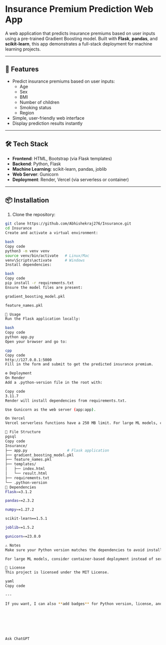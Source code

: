 # Insurance Premium Prediction Web App

A web application that predicts insurance premiums based on user inputs using a pre-trained Gradient Boosting model. Built with **Flask**, **pandas**, and **scikit-learn**, this app demonstrates a full-stack deployment for machine learning projects.

---

## 🔹 Features

- Predict insurance premiums based on user inputs:
  - Age
  - Sex
  - BMI
  - Number of children
  - Smoking status
  - Region
- Simple, user-friendly web interface
- Display prediction results instantly

---

## 🛠️ Tech Stack

- **Frontend**: HTML, Bootstrap (via Flask templates)
- **Backend**: Python, Flask
- **Machine Learning**: scikit-learn, pandas, joblib
- **Web Server**: Gunicorn
- **Deployment**: Render, Vercel (via serverless or container)

---

## 📦 Installation

1. Clone the repository:

```bash
git clone https://github.com/Abhishekraj276/Insurance.git
cd Insurance
Create and activate a virtual environment:

bash
Copy code
python3 -m venv venv
source venv/bin/activate   # Linux/Mac
venv\Scripts\activate      # Windows
Install dependencies:

bash
Copy code
pip install -r requirements.txt
Ensure the model files are present:

gradient_boosting_model.pkl

feature_names.pkl

🚀 Usage
Run the Flask application locally:

bash
Copy code
python app.py
Open your browser and go to:

cpp
Copy code
http://127.0.0.1:5000
Fill in the form and submit to get the predicted insurance premium.

⚙️ Deployment
On Render
Add a .python-version file in the root with:

Copy code
3.11.7
Render will install dependencies from requirements.txt.

Use Gunicorn as the web server (app:app).

On Vercel
Vercel serverless functions have a 250 MB limit. For large ML models, consider using a container deployment.

📁 File Structure
pgsql
Copy code
Insurance/
├── app.py                  # Flask application
├── gradient_boosting_model.pkl
├── feature_names.pkl
├── templates/
│   ├── index.html
│   └── result.html
├── requirements.txt
└── .python-version
📌 Dependencies
Flask==3.1.2

pandas==2.3.2

numpy==1.27.2

scikit-learn==1.5.1

joblib==1.5.2

gunicorn==23.0.0

⚠️ Notes
Make sure your Python version matches the dependencies to avoid installation issues.

For large ML models, consider container-based deployment instead of serverless functions.

📄 License
This project is licensed under the MIT License.

yaml
Copy code

---

If you want, I can also **add badges** for Python version, license, and GitHub repo stats to make it look professional on GitHub. Do you want me to do that?







Ask ChatGPT
